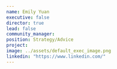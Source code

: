 ```yaml
---
name: Emily Yuan
executive: false
director: true
lead: false
community_manager:   
position: Strategy/Advice
project:  
image: ../assets/default_exec_image.png
linkedin: "https://www.linkedin.com/"
---
```

